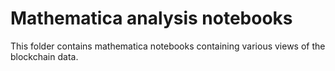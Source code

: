 # Mathematica analysis notebooks

This folder contains mathematica notebooks containing various views of the blockchain data.